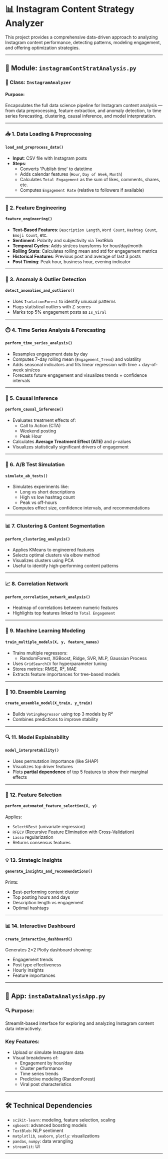 # 📊 Instagram Content Strategy Analyzer

This project provides a comprehensive data-driven approach to analyzing Instagram content performance, detecting patterns, modeling engagement, and offering optimization strategies.

---

## 📁 Module: `instagramContStratAnalysis.py`

### 🔧 Class: `InstagramAnalyzer`

#### **Purpose:**

Encapsulates the full data science pipeline for Instagram content analysis — from data preprocessing, feature extraction, and anomaly detection, to time series forecasting, clustering, causal inference, and model interpretation.

---

### 📥 1. Data Loading & Preprocessing

#### `load_and_preprocess_data()`

- **Input**: CSV file with Instagram posts
- **Steps**:
  - Converts 'Publish time' to datetime
  - Adds calendar features (`Hour`, `Day of Week`, `Month`)
  - Calculates `Total Engagement` as the sum of likes, comments, shares, etc.
  - Computes `Engagement Rate` (relative to followers if available)

---

### 🧠 2. Feature Engineering

#### `feature_engineering()`

- **Text-Based Features**: `Description Length`, `Word Count`, `Hashtag Count`, `Emoji Count`, etc.
- **Sentiment**: Polarity and subjectivity via TextBlob
- **Temporal Cycles**: Adds sin/cos transforms for hour/day/month
- **Rolling Stats**: Calculates rolling mean and std for engagement metrics
- **Historical Features**: Previous post and average of last 3 posts
- **Post Timing**: Peak hour, business hour, evening indicator

---

### 🚨 3. Anomaly & Outlier Detection

#### `detect_anomalies_and_outliers()`

- Uses `IsolationForest` to identify unusual patterns
- Flags statistical outliers with Z-scores
- Marks top 5% engagement posts as `Is_Viral`

---

### ⏱️ 4. Time Series Analysis & Forecasting

#### `perform_time_series_analysis()`

- Resamples engagement data by day
- Computes 7-day rolling mean (`Engagement_Trend`) and volatility
- Adds seasonal indicators and fits linear regression with time + day-of-week sin/cos
- Forecasts future engagement and visualizes trends + confidence intervals

---

### 🎯 5. Causal Inference

#### `perform_causal_inference()`

- Evaluates treatment effects of:
  - Call to Action (CTA)
  - Weekend posting
  - Peak Hour
- Calculates **Average Treatment Effect (ATE)** and p-values
- Visualizes statistically significant drivers of engagement

---

### 🧪 6. A/B Test Simulation

#### `simulate_ab_tests()`

- Simulates experiments like:
  - Long vs short descriptions
  - High vs low hashtag count
  - Peak vs off-hours
- Computes effect size, confidence intervals, and recommendations

---

### 📊 7. Clustering & Content Segmentation

#### `perform_clustering_analysis()`

- Applies KMeans to engineered features
- Selects optimal clusters via elbow method
- Visualizes clusters using PCA
- Useful to identify high-performing content patterns

---

### 📈 8. Correlation Network

#### `perform_correlation_network_analysis()`

- Heatmap of correlations between numeric features
- Highlights top features linked to `Total Engagement`

---

### 🤖 9. Machine Learning Modeling

#### `train_multiple_models(X, y, feature_names)`

- Trains multiple regressors:
  - RandomForest, XGBoost, Ridge, SVR, MLP, Gaussian Process
- Uses `GridSearchCV` for hyperparameter tuning
- Stores metrics: RMSE, R², MAE
- Extracts feature importances for tree-based models

---

### 🧬 10. Ensemble Learning

#### `create_ensemble_model(X_train, y_train)`

- Builds `VotingRegressor` using top 3 models by R²
- Combines predictions to improve stability

---

### 🔍 11. Model Explainability

#### `model_interpretability()`

- Uses permutation importance (like SHAP)
- Visualizes top driver features
- Plots **partial dependence** of top 5 features to show their marginal effects

---

### 🧪 12. Feature Selection

#### `perform_automated_feature_selection(X, y)`

Applies:

- `SelectKBest` (univariate regression)
- `RFECV` (Recursive Feature Elimination with Cross-Validation)
- `Lasso` regularization
- Returns consensus features

---

### 💡 13. Strategic Insights

#### `generate_insights_and_recommendations()`

Prints:

- Best-performing content cluster
- Top posting hours and days
- Description length vs engagement
- Optimal hashtags

---

### 📊 14. Interactive Dashboard

#### `create_interactive_dashboard()`

Generates 2×2 Plotly dashboard showing:

- Engagement trends
- Post type effectiveness
- Hourly insights
- Feature importances

---

## 📁 App: `instaDataAnalysisApp.py`

### 🔍 Purpose:

Streamlit-based interface for exploring and analyzing Instagram content data interactively.

### Key Features:

- Upload or simulate Instagram data
- Visual breakdowns of:
  - Engagement by hour/day
  - Cluster performance
  - Time series trends
  - Predictive modeling (RandomForest)
  - Viral post characteristics

---

## 🛠 Technical Dependencies

- `scikit-learn`: modeling, feature selection, scaling
- `xgboost`: advanced boosting models
- `TextBlob`: NLP sentiment
- `matplotlib`, `seaborn`, `plotly`: visualizations
- `pandas`, `numpy`: data wrangling
- `streamlit`: UI

---
